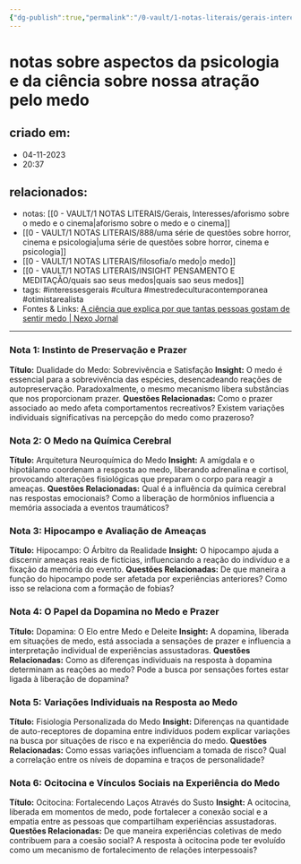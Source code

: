 ```yaml
---
{"dg-publish":true,"permalink":"/0-vault/1-notas-literais/gerais-interesses/notas-sobre-aspectos-da-psicologia-e-da-ciencia-sobre-nossa-atracao-pelo-medo/","tags":["interessesgerais","cultura","mestredeculturacontemporanea","otimistarealista"],"dgHomeLink":true,"dgShowLocalGraph":true,"dgShowFileTree":true,"dgEnableSearch":true}
---
```


# notas sobre aspectos da psicologia e da ciência sobre nossa atração pelo medo

## criado em: 
- 04-11-2023
- 20:37
## relacionados:
- notas: [[0 - VAULT/1 NOTAS LITERAIS/Gerais, Interesses/aforismo sobre o medo e o cinema\|aforismo sobre o medo e o cinema]]
- [[0 - VAULT/1 NOTAS LITERAIS/888/uma série de questões sobre horror, cinema e psicologia\|uma série de questões sobre horror, cinema e psicologia]]
- [[0 - VAULT/1 NOTAS LITERAIS/filosofia/o medo\|o medo]]
- [[0 - VAULT/1 NOTAS LITERAIS/INSIGHT PENSAMENTO E MEDITAÇÃO/quais sao seus medos\|quais sao seus medos]]
- tags: #interessesgerais #cultura #mestredeculturacontemporanea #otimistarealista 
- Fontes & Links: [A ciência que explica por que tantas pessoas gostam de sentir medo | Nexo Jornal](https://www.nexojornal.com.br/expresso/2017/10/31/A-ci%C3%AAncia-que-explica-por-que-tantas-pessoas-gostam-de-sentir-medo)
---
### Nota 1: Instinto de Preservação e Prazer
**Título:** Dualidade do Medo: Sobrevivência e Satisfação
**Insight:** O medo é essencial para a sobrevivência das espécies, desencadeando reações de autopreservação. Paradoxalmente, o mesmo mecanismo libera substâncias que nos proporcionam prazer.
**Questões Relacionadas:** Como o prazer associado ao medo afeta comportamentos recreativos? Existem variações individuais significativas na percepção do medo como prazeroso?

### Nota 2: O Medo na Química Cerebral
**Título:** Arquitetura Neuroquímica do Medo
**Insight:** A amígdala e o hipotálamo coordenam a resposta ao medo, liberando adrenalina e cortisol, provocando alterações fisiológicas que preparam o corpo para reagir a ameaças.
**Questões Relacionadas:** Qual é a influência da química cerebral nas respostas emocionais? Como a liberação de hormônios influencia a memória associada a eventos traumáticos?

### Nota 3: Hipocampo e Avaliação de Ameaças
**Título:** Hipocampo: O Árbitro da Realidade
**Insight:** O hipocampo ajuda a discernir ameaças reais de fictícias, influenciando a reação do indivíduo e a fixação da memória do evento.
**Questões Relacionadas:** De que maneira a função do hipocampo pode ser afetada por experiências anteriores? Como isso se relaciona com a formação de fobias?

### Nota 4: O Papel da Dopamina no Medo e Prazer
**Título:** Dopamina: O Elo entre Medo e Deleite
**Insight:** A dopamina, liberada em situações de medo, está associada a sensações de prazer e influencia a interpretação individual de experiências assustadoras.
**Questões Relacionadas:** Como as diferenças individuais na resposta à dopamina determinam as reações ao medo? Pode a busca por sensações fortes estar ligada à liberação de dopamina?

### Nota 5: Variações Individuais na Resposta ao Medo
**Título:** Fisiologia Personalizada do Medo
**Insight:** Diferenças na quantidade de auto-receptores de dopamina entre indivíduos podem explicar variações na busca por situações de risco e na experiência do medo.
**Questões Relacionadas:** Como essas variações influenciam a tomada de risco? Qual a correlação entre os níveis de dopamina e traços de personalidade?

### Nota 6: Ocitocina e Vínculos Sociais na Experiência do Medo
**Título:** Ocitocina: Fortalecendo Laços Através do Susto
**Insight:** A ocitocina, liberada em momentos de medo, pode fortalecer a conexão social e a empatia entre as pessoas que compartilham experiências assustadoras.
**Questões Relacionadas:** De que maneira experiências coletivas de medo contribuem para a coesão social? A resposta à ocitocina pode ter evoluído como um mecanismo de fortalecimento de relações interpessoais?
